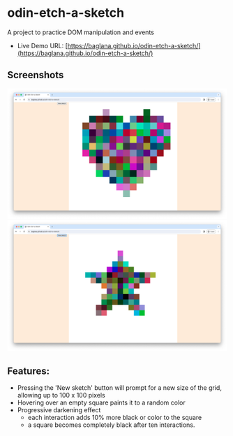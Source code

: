 # odin-etch-a-sketch

A project to practice DOM manipulation and events

- Live Demo URL: [https://baglana.github.io/odin-etch-a-sketch/](https://baglana.github.io/odin-etch-a-sketch/)

## Screenshots

![](./screenshots/1.png)
![](./screenshots/2.png)

## Features:

- Pressing the 'New sketch' button will prompt for a new size of the grid, allowing up to 100 x 100 pixels
- Hovering over an empty square paints it to a random color
- Progressive darkening effect
  - each interaction adds 10% more black or color to the square
  - a square becomes completely black after ten interactions.
